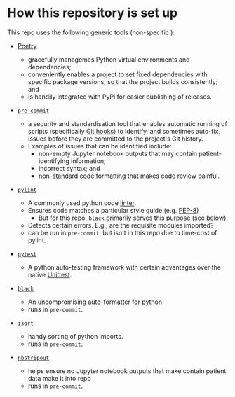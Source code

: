 # How this repository is set up

This repo uses the following generic tools (non-specific ):

- [Poetry](https://python-poetry.org/)
  - gracefully managemes Python virtual environments and dependencies;
  - conveniently enables a project to set fixed dependencies with specific package versions, so that the project builds consistently; and
  - is handily integrated with PyPi for easier publishing of releases.

- [`pre-commit`](https://pre-commit.com/)
  - a security and standardisation tool that enables automatic running of scripts (specifically [Git hooks](https://git-scm.com/book/en/v2/Customizing-Git-Git-Hooks)) to identify, and sometimes auto-fix, issues before they are committed to the project's Git history.
  - Examples of issues that can be identified include:
    - non-empty Jupyter notebook outputs that may contain patient-identifying information;
    - incorrect syntax; and
    - non-standard code formatting that makes code review painful.

- [`pylint`](https://pylint.org/)
  - A commonly used python code [linter](https://en.wikipedia.org/wiki/Lint_(software)).
  - Ensures code matches a particular style guide (e.g. [PEP-8](https://www.python.org/dev/peps/pep-0008/))
    - But for this repo, `black` primarily serves this purpose (see below).
  - Detects certain errors. E.g., are the requisite modules imported?
  - can be run in `pre-commit`, but isn't in this repo due to time-cost of pylint.

- [`pytest`](https://docs.pytest.org/en/6.2.x/)
  - A python auto-testing framework with certain advantages over the native [Unittest](https://docs.python.org/3/library/unittest.html).

- [`black`](https://github.com/psf/black)
  - An uncompromising auto-formatter for python
  - runs in `pre-commit`.

- [`isort`](https://github.com/PyCQA/isort)
  - handy sorting of python imports.
  - runs in `pre-commit`.

- [`nbstripout`](https://github.com/kynan/nbstripout)
  - helps ensure no Jupyter notebook outputs that make contain patient data make it into repo
  - runs in `pre-commit`.